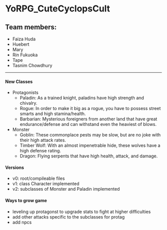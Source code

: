 # YoRPG_CuteCyclopsCult

## Team members:
- Faiza Huda
- Huebert
- Mary
- Rin Fukuoka
- Tape
- Tasnim Chowdhury

__________________________

#### New Classes 
* Protagonists
  - Paladin: As a trained knight, paladins have high strength and chivalry.
  - Rogue: In order to make it big as a rogue, you have to possess street smarts and high stamina/health.
  - Barbarian: Mysterious foreigners from another land that have great endurance/defense and can withstand even the heaviest of blows.
* Monster
  - Goblin: These commonplace pests may be slow, but are no joke with their high attack rates.
  - Timber Wolf: With an almost impenetrable hide, these wolves have a high defense rating.
  - Dragon: Flying serpents that have high health, attack, and damage.

#### Versions 
- v0: root/compileable files
- v1: class Character implemented
- v2: subclasses of Monster and Paladin implemented

#### Ways to grow game
- leveling up protagonst to upgrade stats to fight at higher difficulties 
- add other attacks specific to the subclasses for protag
- add  npcs
